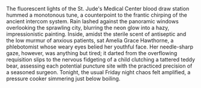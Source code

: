 The fluorescent lights of the St. Jude's Medical Center blood draw station hummed a monotonous tune, a counterpoint to the frantic chirping of the ancient intercom system.  Rain lashed against the panoramic windows overlooking the sprawling city, blurring the neon glow into a hazy, impressionistic painting.  Inside, amidst the sterile scent of antiseptic and the low murmur of anxious patients, sat Amelia Grace Hawthorne, a phlebotomist whose weary eyes belied her youthful face.  Her needle-sharp gaze, however, was anything but tired; it darted from the overflowing requisition slips to the nervous fidgeting of a child clutching a tattered teddy bear, assessing each potential puncture site with the practiced precision of a seasoned surgeon.  Tonight, the usual Friday night chaos felt amplified, a pressure cooker simmering just below boiling.
